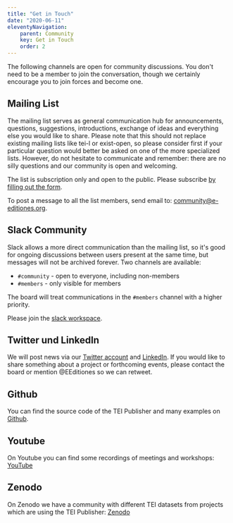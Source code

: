 ```yaml
---
title: "Get in Touch"
date: "2020-06-11"
eleventyNavigation:
    parent: Community
    key: Get in Touch
    order: 2
---
```


The following channels are open for community discussions. You don't need to be a member to join the conversation, though we certainly encourage you to join forces and become one.

## Mailing List

The mailing list serves as general communication hub for announcements, questions, suggestions, introductions, exchange of ideas and everything else you would like to share. Please note that this should not replace existing mailing lists like tei-l or exist-open, so please consider first if your particular question would better be asked on one of the more specialized lists. However, do not hesitate to communicate and remember: there are no silly questions and our community is open and welcoming.

The list is subscription only and open to the public. Please subscribe [by filling out the form](https://admin.hostpoint.ch/mailman/listinfo/community_e-editiones.org).

To post a message to all the list members, send email to: community@e-editiones.org.

## Slack Community

Slack allows a more direct communication than the mailing list, so it's good for ongoing discussions between users present at the same time, but messages will not be archived forever. Two channels are available:

- `#community` - open to everyone, including non-members
- `#members` - only visible for members

The board will treat communications in the `#members` channel with a higher priority.

Please join the [slack workspace](https://join.slack.com/t/e-editiones/shared_invite/zt-e19jc03q-OFaVni~_lh6emSHen6pswg).

## Twitter und LinkedIn

We will post news via our [Twitter account](https://twitter.com/EEditiones) and [LinkedIn](https://www.linkedin.com/groups/8979185/). If you would like to share something about a project or forthcoming events, please contact the board or mention @EEditiones so we can retweet.

## Github

You can find the source code of the TEI Publisher and many examples on [Github](https://github.com/eeditiones).

## Youtube

On Youtube you can find some recordings of meetings and workshops: [YouTube](https://www.youtube.com/channel/UCAPhSZdBwFRCEFWNNYOC4Ww)

## Zenodo

On Zenodo we have a community with different TEI datasets from projects which are using the TEI Publisher: [Zenodo](https://zenodo.org/communities/e-editiones)
